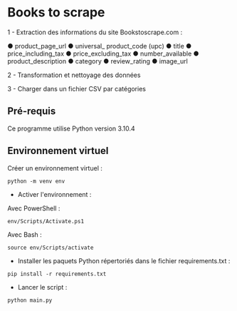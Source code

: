 # Books to scrape
1 - Extraction des informations du site Bookstoscrape.com :

● product_page_url
● universal_ product_code (upc)
● title
● price_including_tax
● price_excluding_tax
● number_available
● product_description
● category
● review_rating
● image_url

2 - Transformation et nettoyage des données

3 - Charger dans un fichier CSV par catégories 

## Pré-requis
Ce programme utilise Python version 3.10.4

## Environnement virtuel
Créer un environnement virtuel :

```
python -m venv env
```

- Activer l'environnement :

Avec PowerShell :
```
env/Scripts/Activate.ps1
```
Avec Bash :
```
source env/Scripts/activate
```

- Installer les paquets Python répertoriés dans le fichier requirements.txt :

```
pip install -r requirements.txt
```
- Lancer le script : 

```
python main.py
```
